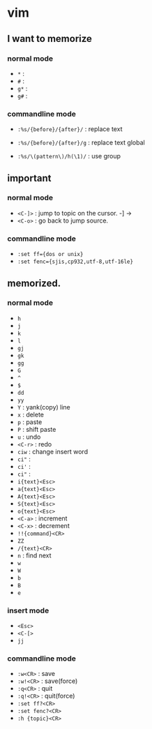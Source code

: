 # vim

## I want to memorize
<!-- I want to memorize this spell. -->

### normal mode
- `*` :
- `#` :
- `g*` :
- `g#` : 

### commandline mode
- `:%s/{before}/{after}/` : replace text
- `:%s/{before}/{after}/g` : replace text global


- `:%s/\(pattern\)/h(\1)/` : use group 


## important
<!-- 
This spell is important but use only occasionally, 
 so you don't have to memorize
-->
### normal mode
- `<C-]>` : jump to topic on the cursor. -] ->
- `<C-o>` : go back to jump source.

### commandline mode
- `:set ff={dos or unix}`
- `:set fenc={sjis,cp932,utf-8,utf-16le}`

## memorized.
<!-- I've memorized the spell! I won't forget it!! -->

### normal mode

- `h`
- `j`
- `k`
- `l`
- `gj`
- `gk`
- `gg`
- `G`
- `^`
- `$`
- `dd`
- `yy`
- `Y` : yank(copy) line
- `x` : delete
- `p` : paste
- `P` : shift paste
- `u` : undo
- `<C-r>` : redo
- `ciw` : change insert word
- `ci"` :
- `ci'` :
- `ci"` :
- `i{text}<Esc>`
- `a{text}<Esc>`
- `A{text}<Esc>`
- `S{text}<Esc>`
- `o{text}<Esc>`
- `<C-a>` : increment
- `<C-x>` : decrement
- `!!{command}<CR>`
- `ZZ`
- `/{text}<CR>`
- `n` : find next
- `w`
- `W`
- `b`
- `B`
- `e`

### insert mode
- `<Esc>`
- `<C-[>`
- `jj`

### commandline mode
- `:w<CR>` : save
- `:w!<CR>` : save(force)
- `:q<CR>` : quit
- `:q!<CR>` : quit(force)
- `:set ff?<CR>`
- `:set fenc?<CR>`
- `:h {topic}<CR>`

